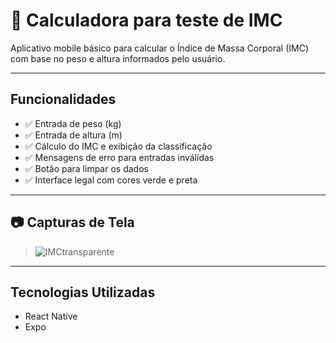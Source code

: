 # 📱 Calculadora para teste de IMC

Aplicativo mobile básico para calcular o Índice de Massa Corporal (IMC) com base no peso e altura informados pelo usuário.

---

## Funcionalidades

- ✅ Entrada de peso (kg)
- ✅ Entrada de altura (m)
- ✅ Cálculo do IMC e exibição da classificação
- ✅ Mensagens de erro para entradas inválidas
- ✅ Botão para limpar os dados
- ✅ Interface legal com cores verde e preta

---

## 📷 Capturas de Tela

> ![IMCtransparente](https://github.com/user-attachments/assets/c7476e76-5de0-4812-9c93-64387fdf120f)


---

## Tecnologias Utilizadas

- React Native
- Expo
